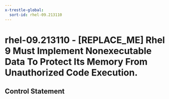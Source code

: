 ```yaml
---
x-trestle-global:
  sort-id: rhel-09.213110
---
```


# rhel-09.213110 - \[REPLACE_ME\] Rhel 9 Must Implement Nonexecutable Data To Protect Its Memory From Unauthorized Code Execution.

## Control Statement
